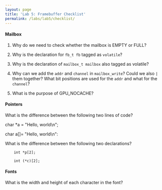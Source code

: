 ```yaml
---
layout: page
title: 'Lab 5: Framebuffer Checklist'
permalink: /labs/lab5/checklist/
---
```


#### Mailbox

1. Why do we need to check whether the mailbox is EMPTY or FULL?

2. Why is the declaration for `fb_t fb` tagged as `volatile`?

3. Why is the declaration of `mailbox_t mailbox` also tagged as volatile?

4. Why can we add the `addr` and `channel` in `mailbox_write`?
   Could we also `|` them together?
   What bit positions are used for the `addr` and what for the `channel`?

5. What is the purpose of GPU_NOCACHE?

#### Pointers

What is the difference between the following two lines of code?

   char *a = "Hello, world\n";

   char a[]= "Hello, world\n":

What is the difference between the following two declarations?

        int *p[2];

        int (*c)[2];

#### Fonts

What is the width and height of each character in the font?

